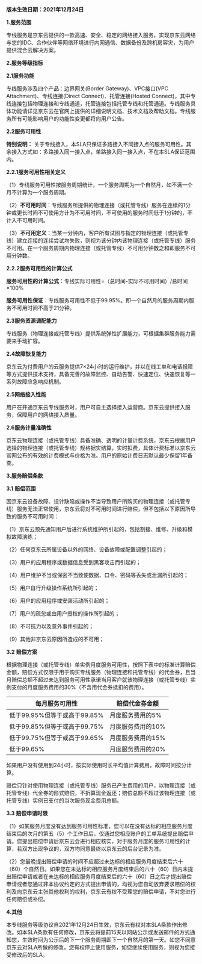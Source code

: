 **版本生效日期：2021年12月24日**

**1.服务范围**

专线服务是京东云提供的一款高速、安全、稳定的网络接入服务，实现京东云网络与您的IDC、合作伙伴等网络环境进行内网通信、数据备份及跨机房容灾，为用户提供混合云解决方案。

**2.服务等级指标**

**2.1服务功能**

专线服务涉及四个产品：边界网关(Border Gateway)、VPC接口(VPC Attachment)、专线连接(Direct Connect)、托管连接(Hosted Connect)，其中专线连接包括物理连接和专线通道，托管连接包括托管专线和托管通道。专线服务具体功能请详见京东云在官网上提供的详细说明文档、技术文档及帮助文档。专线服务所有可能影响用户的功能性变更都将向用户公告。

**2.2服务可用性**

**特别说明：** 关于专线接入，本SLA只保证多路接入不同接入点的服务可用性。其余接入方式如：多路接入同一接入点，单路接入同一接入点，不在本SLA保证范围内。

**2.2.1服务可用性相关定义**

（1）专线服务可用性按服务周期统计，一个服务周期为一个自然月，如不满一个月不计算为一个服务周期。

（2）**不可用时间**：专线服务所提供的物理连接（或托管专线）服务在连续的1分钟或更长时间不可使用方计为不可用时间，不可使用的服务时间低于1分钟的，不计入不可用时间。

（3）**不可用定义**：当某一分钟内，客户所有试图与指定的物理连接（或托管专线）建立连接的连续尝试均失败，则视为该分钟内该物理连接（或托管专线）服务不可用。在一个服务周期内物理连接（或托管专线）不可用分钟数之和即服务不可用分钟数。

**2.2.2服务可用性的计算公式**

**服务可用性的计算公式**：专线实际可用性=（总时间-实际不可用时间）/总时间×100%

**服务可用性保证**：专线服务可用性不低于99.95%。即一个自然月的服务周期内服务不可用时间不高于21分钟。

**2.3服务资源调配能力**

专线服务（物理连接或托管专线）提供系统弹性扩展能力，可根据集群服务能力需要来手动扩容。

**2.4故障恢复能力**

京东云为付费用户的云服务提供7×24小时的运行维护，并以在线工单和电话报障等方式提供技术支持，具备完善的故障监控、自动告警、快速定位、快速恢复等一系列故障应急响应机制。

**2.5网络接入性能**

用户在开通京东云专线服务时，用户可自主选择接入运营商。京东云提供接入服务，保障用户的网络接入质量。

**2.6服务计量准确性**

京东云物理连接（或托管专线）具备准确、透明的计量计费系统，京东云根据用户选择的物理连接（或托管专线）规格据实结算，实时扣费，具体计费标准以京东云官网公布的有效的计费模式与价格为准。用户的原始计费日志默认最少保留1年备查。

**3.服务赔偿条款**

**3.1** **赔偿范围**

因京东云设备故障、设计缺陷或操作不当导致用户所购买的物理连接（或托管专线）服务无法正常使用，京东云将对不可用时间进行赔偿，但不包括以下原因所导致的服务不可用时间：

（1）京东云预先通知用户后进行系统维护所引起的，包括割接、维修、升级和模拟故障演练；

（2）任何京东云所属设备以外的网络、设备故障或配置调整引起的；

（3）用户的应用程序或数据信息受到黑客攻击而引起的；

（4）用户维护不当或保密不当致使数据、口令、密码等丢失或泄漏所引起的；

（5）用户自行升级操作系统所引起的；

（6）用户的应用程序或安装活动所引起的；

（7）用户的疏忽或由用户授权的操作所引起的；

（8）不可抗力以及意外事件引起的；

（9）其他非京东云原因所造成的不可用；

**3.2** **赔偿方案**

根据物理连接（或托管专线）单实例月度服务可用性，按照下表中的标准计算赔偿金额，赔偿方式仅限于用于购买专线服务（物理连接和托管专线）的代金券，且当月赔偿总额不超过未达到服务可用性承诺当月客户就该物理连接（或托管专线）实例支付的月度服务费用的30%（不含用代金券抵扣的费用）。

| **每月服务可用性**           | **赔偿代金券金额** |
| ---------------------------- | ------------------ |
| 低于99.95%但等于或高于99.85% | 月度服务费用的5%   |
| 低于99.85%但等于或高于99.75% | 月度服务费用的10%  |
| 低于99.75%但等于或高于99.65% | 月度服务费用的15%  |
| 低于99.65%                   | 月度服务费用的20%  |

如果用户没有使用到24小时，按实际使用时长平均值计算费用，故障时间按分计算。

赔偿只针对使用物理连接（或托管专线）服务已产生费用的用户，以物理连接（或托管专线）代金券的形式赔偿，不折算现金返还；赔偿总额不超过该物理连接（或托管专线）实例已支付的当次服务现金费用总额。

**3.3** **赔偿申请时限**

（1）如某服务月度没有达到服务可用性标准，您可以在没有达标的相应服务月度结束后的次月的第五（5）个工作日后，仅通过您相应账户的工单系统提出赔偿申请。您提出赔偿申请后京东云会进行相应核实，对于服务月度的服务可用性的计算，若双方出现争议的，双方均同意最终以京东云的后台记录为准。

（2）您最晚提出赔偿申请的时间不应超过未达标的相应服务月度结束后六十（60）个自然日。如果您在未达标的相应服务月度结束后的六十（60）日内未提出赔偿申请或者在未达标的相应服务月度结束后的六十（60）日之后才提出赔偿申请或者您通过非本协议约定的方式提出申请的，均视为您自动放弃要求赔偿的权利及向京东云主张其他权利的权利，京东云有权不受理您的赔偿申请，不对您进行任何赔偿或补偿。

**4.其他**

本专线服务等级协议自2021年12月24日生效，京东云有权对本SLA条款作出修改。如本SLA条款有任何修改，京东云将提前15天以网站公示或发送邮件的方式通知您，生效时间为公示后的下一个服务周期即下一个自然月的第一天。如您不同意京东云对SLA所做的修改，您有权停止使用服务，如您继续使用服务，则视为您接受修改后的SLA。

 
